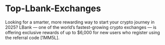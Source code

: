 # Top-Lbank-Exchanges
Looking for a smarter, more rewarding way to start your crypto journey in 2025? LBank — one of the world’s fastest-growing crypto exchanges — is offering exclusive rewards of up to $6,000 for new users who register using the referral code [1MM5L].  

